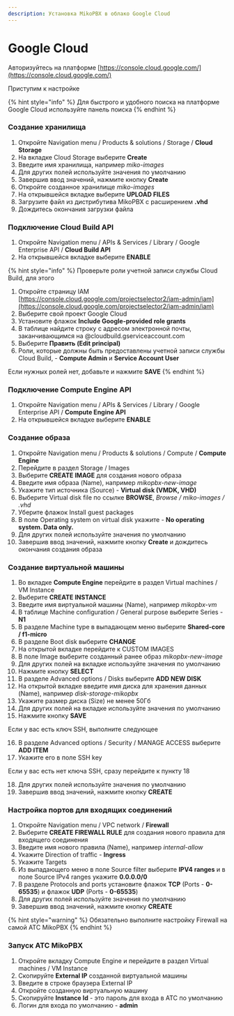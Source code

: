 ```yaml
---
description: Установка MikoPBX в облако Google Cloud
---
```


# Google Cloud

Авторизуйтесь на платформе [https://console.cloud.google.com/](https://console.cloud.google.com/)

Приступим к настройке

{% hint style="info" %}
Для быстрого и удобного поиска на платформе Google Cloud используйте панель поиска
{% endhint %}

### **Создание** хранилища

1. Откройте Navigation menu / Products & solutions / Storage / **Cloud Storage**
2. На вкладке Cloud Storage выберите **Create**
3. Введите имя хранилища, например _miko-images_
4. Для других полей используйте значения по умолчанию
5. Завершив ввод значений, нажмите кнопку **Create**
6. Откройте созданное хранилище _miko-images_
7. На открывшейся вкладке выберите **UPLOAD FILES**
8. Загрузите файл из дистрибутива MikoPBX с расширением **.vhd**
9. Дождитесь окончания загрузки файла

### **Подключение C**loud Build API

1. Откройте Navigation menu / APIs & Services / Library / Google Enterprise API / **Cloud Build API**
2. На открывшейся вкладке выберите **ENABLE**

{% hint style="info" %}
Проверьте роли учетной записи службы Cloud Build, для этого

1. Откройте страницу IAM [https://console.cloud.google.com/projectselector2/iam-admin/iam](https://console.cloud.google.com/projectselector2/iam-admin/iam)
2. Выберите свой проект Google Cloud
3. Установите флажок **Include Google-provided role grants**
4. В таблице найдите строку с адресом электронной почты, заканчивающимся на @cloudbuild.gserviceaccount.com
5. Выберите **Править (Edit principal)**
6. Роли, которые должны быть предоставлены учетной записи службы Cloud Build, - **Сompute Admin** и **Service Account User**

Если нужных ролей нет, добавьте и нажмите **SAVE**
{% endhint %}

### **Подключение Compute Engine** API

1. Откройте Navigation menu / APIs & Services / Library / Google Enterprise API / **Compute Engine API**
2. На открывшейся вкладке выберите **ENABLE**

### **Создание** образа

1. Откройте Navigation menu / Products & solutions / Compute / **Compute Engine**
2. Перейдите в раздел Storage / Images
3. Выберите **CREATE IMAGE** для создания нового образа
4. Введите имя образа (Name), например _mikopbx-new-image_
5. Укажите тип источника (Source) - **Virtual disk (VMDK, VHD)**
6. Выберите Virtual disk file по ссылке **BROWSE**, _Browse / miko-images / .vhd_
7. Уберите флажок Install guest packages
8. В поле Operating system on virtual disk укажите - **No operating system. Data only.**
9. Для других полей используйте значения по умолчанию
10. Завершив ввод значений, нажмите кнопку **Create** и дождитесь окончания создания образа

### **Создание виртуальной машины**

1. Во вкладке **Compute Engine** перейдите в раздел Virtual machines / VM Instance
2. Выберите **CREATE INSTANCE**
3. Введите имя виртуальной машины (Name), например _mikopbx-vm_
4. В таблице Machine configuration / General purpose выберите Series - **N1**
5. В разделе Machine type в выпадающем меню выберите **Shared-core / f1-micro**
6. В разделе Boot disk выберите **CHANGE**
7. На открытой вкладке перейдите к CUSTOM IMAGES
8. В поле Image выберите созданный ранее образ _mikopbx-new-image_
9. Для других полей на вкладке используйте значения по умолчанию
10. Нажмите кнопку **SELECT**
11. В разделе Advanced options / Disks выберите **ADD NEW DISK**
12. На открытой вкладке введите имя диска для хранения данных (Name), например _disk-storage-mikopbx_
13. Укажите размер диска (Size) не менее 50Гб
14. Для других полей на вкладке используйте значения по умолчанию
15. Нажмите кнопку **SAVE**

Если у вас есть ключ SSH, выполните следующее

16. В разделе Advanced options / Security / MANAGE ACCESS выберите **ADD ITEM**
17. Укажите его в поле SSH key

Если у вас есть нет ключа SSH, сразу перейдите к пункту 18

18. Для других полей используйте значения по умолчанию
19. Завершив ввод значений, нажмите кнопку **CREATE**

### **Настройка портов для входящих соединений**

1. Откройте Navigation menu / VPC network / **Firewall**
2. Выберите **CREATE FIREWALL RULE** для создания нового правила для входящего соединения
3. Введите имя нового правила (Name), например _internal-allow_
4. Укажите Direction of traffic - **Ingress**
5. Укажите Targets
6. Из выпадающего меню в поле Source filter выберите **IPV4 ranges** и в поле Source IPv4 ranges укажите **0.0.0.0/0**
7. В разделе Protocols and ports установите флажок **TCP** (Ports - **0-65535**) и флажок **UDP** (Ports - **0-65535**)
8. Для других полей используйте значения по умолчанию
9. Завершив ввод значений, нажмите кнопку **CREATE**

{% hint style="warning" %}
Обязательно выполните настройку Firewall на самой АТС MikoPBX
{% endhint %}

### **Запуск АТС MikoPBX**

1. Откройте вкладку Compute Engine и перейдите в раздел Virtual machines / VM Instance
2. Скопируйте **External IP** созданной виртуальной машины
3. Введите в строке браузера External IP
4. Откройте созданную виртуальную машину
5. Скопируйте **Instance Id** - это пароль для входа в АТС по умолчанию
6. Логин для входа по умолчанию - **admin**
